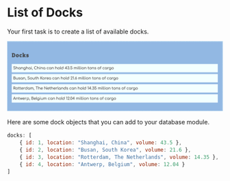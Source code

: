 # List of Docks

Your first task is to create a list of available docks.

![](./chapters/../images/docks.png)

Here are some dock objects that you can add to your database module.

```js
docks: [
    { id: 1, location: "Shanghai, China", volume: 43.5 },
    { id: 2, location: "Busan, South Korea", volume: 21.6 },
    { id: 3, location: "Rotterdam, The Netherlands", volume: 14.35 },
    { id: 4, location: "Antwerp, Belgium", volume: 12.04 }
]
```